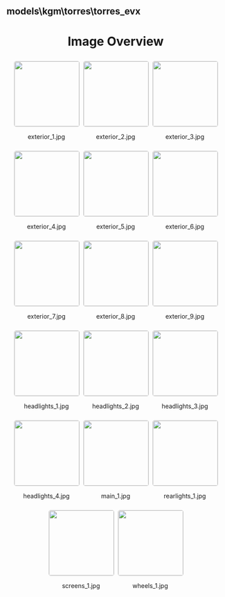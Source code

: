 ## models\kgm\torres\torres_evx


<style>
    .image-gallery {
        display: flex;
        flex-wrap: wrap;
        gap: 10px;
        justify-content: center;
        padding: 10px;
    }
    .image-gallery img {
        width: 150px;
        height: auto;
        border: 1px solid #ddd;
        border-radius: 5px;
    }
    .image-gallery div {
        flex: 1 1 calc(33.333% - 20px); /* Three images per row on large screens */
        max-width: 150px;
        text-align: center;
    }
    @media (max-width: 768px) {
        .image-gallery div {
            flex: 1 1 calc(50% - 20px); /* Two images per row on medium screens */
        }
    }
    @media (max-width: 480px) {
        .image-gallery div {
            flex: 1 1 100%; /* One image per row on small screens */
        }
    }
</style>
<h1 style ="text-align: center;"> Image Overview </h1> <div class="image-gallery">
<div>
<img src="https://media.evkx.net/multimedia/models/kgm/torres/torres_evx/exterior_1_st.jpg">
<p>exterior_1.jpg</p>
</div>
<div>
<img src="https://media.evkx.net/multimedia/models/kgm/torres/torres_evx/exterior_2_st.jpg">
<p>exterior_2.jpg</p>
</div>
<div>
<img src="https://media.evkx.net/multimedia/models/kgm/torres/torres_evx/exterior_3_st.jpg">
<p>exterior_3.jpg</p>
</div>
<div>
<img src="https://media.evkx.net/multimedia/models/kgm/torres/torres_evx/exterior_4_st.jpg">
<p>exterior_4.jpg</p>
</div>
<div>
<img src="https://media.evkx.net/multimedia/models/kgm/torres/torres_evx/exterior_5_st.jpg">
<p>exterior_5.jpg</p>
</div>
<div>
<img src="https://media.evkx.net/multimedia/models/kgm/torres/torres_evx/exterior_6_st.jpg">
<p>exterior_6.jpg</p>
</div>
<div>
<img src="https://media.evkx.net/multimedia/models/kgm/torres/torres_evx/exterior_7_st.jpg">
<p>exterior_7.jpg</p>
</div>
<div>
<img src="https://media.evkx.net/multimedia/models/kgm/torres/torres_evx/exterior_8_st.jpg">
<p>exterior_8.jpg</p>
</div>
<div>
<img src="https://media.evkx.net/multimedia/models/kgm/torres/torres_evx/exterior_9_st.jpg">
<p>exterior_9.jpg</p>
</div>
<div>
<img src="https://media.evkx.net/multimedia/models/kgm/torres/torres_evx/headlights_1_st.jpg">
<p>headlights_1.jpg</p>
</div>
<div>
<img src="https://media.evkx.net/multimedia/models/kgm/torres/torres_evx/headlights_2_st.jpg">
<p>headlights_2.jpg</p>
</div>
<div>
<img src="https://media.evkx.net/multimedia/models/kgm/torres/torres_evx/headlights_3_st.jpg">
<p>headlights_3.jpg</p>
</div>
<div>
<img src="https://media.evkx.net/multimedia/models/kgm/torres/torres_evx/headlights_4_st.jpg">
<p>headlights_4.jpg</p>
</div>
<div>
<img src="https://media.evkx.net/multimedia/models/kgm/torres/torres_evx/main_1_st.jpg">
<p>main_1.jpg</p>
</div>
<div>
<img src="https://media.evkx.net/multimedia/models/kgm/torres/torres_evx/rearlights_1_st.jpg">
<p>rearlights_1.jpg</p>
</div>
<div>
<img src="https://media.evkx.net/multimedia/models/kgm/torres/torres_evx/screens_1_st.jpg">
<p>screens_1.jpg</p>
</div>
<div>
<img src="https://media.evkx.net/multimedia/models/kgm/torres/torres_evx/wheels_1_st.jpg">
<p>wheels_1.jpg</p>
</div>
</div>
